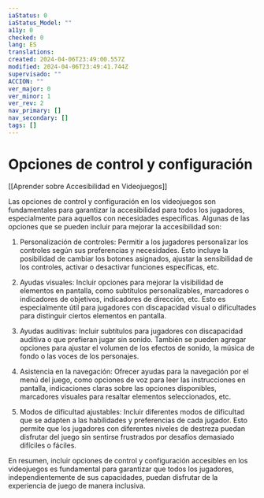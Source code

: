 ```yaml
---
iaStatus: 0
iaStatus_Model: ""
a11y: 0
checked: 0
lang: ES
translations: 
created: 2024-04-06T23:49:00.557Z
modified: 2024-04-06T23:49:41.744Z
supervisado: ""
ACCION: ""
ver_major: 0
ver_minor: 1
ver_rev: 2
nav_primary: []
nav_secondary: []
tags: []
---
```

# Opciones de control y configuración

[[Aprender sobre Accesibilidad en Videojuegos]]

Las opciones de control y configuración en los videojuegos son fundamentales para garantizar la accesibilidad para todos los jugadores, especialmente para aquellos con necesidades específicas. Algunas de las opciones que se pueden incluir para mejorar la accesibilidad son:

1. Personalización de controles: Permitir a los jugadores personalizar los controles según sus preferencias y necesidades. Esto incluye la posibilidad de cambiar los botones asignados, ajustar la sensibilidad de los controles, activar o desactivar funciones específicas, etc.

2. Ayudas visuales: Incluir opciones para mejorar la visibilidad de elementos en pantalla, como subtítulos personalizables, marcadores o indicadores de objetivos, indicadores de dirección, etc. Esto es especialmente útil para jugadores con discapacidad visual o dificultades para distinguir ciertos elementos en pantalla.

3. Ayudas auditivas: Incluir subtítulos para jugadores con discapacidad auditiva o que prefieran jugar sin sonido. También se pueden agregar opciones para ajustar el volumen de los efectos de sonido, la música de fondo o las voces de los personajes.

4. Asistencia en la navegación: Ofrecer ayudas para la navegación por el menú del juego, como opciones de voz para leer las instrucciones en pantalla, indicaciones claras sobre las opciones disponibles, marcadores visuales para resaltar elementos seleccionados, etc.

5. Modos de dificultad ajustables: Incluir diferentes modos de dificultad que se adapten a las habilidades y preferencias de cada jugador. Esto permite que los jugadores con diferentes niveles de destreza puedan disfrutar del juego sin sentirse frustrados por desafíos demasiado difíciles o fáciles.

En resumen, incluir opciones de control y configuración accesibles en los videojuegos es fundamental para garantizar que todos los jugadores, independientemente de sus capacidades, puedan disfrutar de la experiencia de juego de manera inclusiva.
